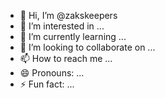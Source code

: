 - 👋 Hi, I’m @zakskeepers
- 👀 I’m interested in ...
- 🌱 I’m currently learning ...
- 💞️ I’m looking to collaborate on ...
- 📫 How to reach me ...
- 😄 Pronouns: ...
- ⚡ Fun fact: ...

<!---
zakskeepers/zakskeepers is a ✨ special ✨ repository because its `README.md` (this file) appears on your GitHub profile.
You can click the Preview link to take a look at your changes.
--->
